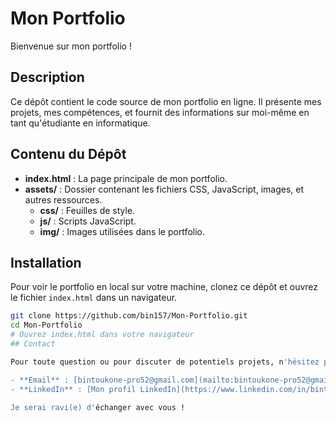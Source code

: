 # Mon Portfolio

Bienvenue sur mon portfolio !

## Description

Ce dépôt contient le code source de mon portfolio en ligne. Il présente mes projets, mes compétences, et fournit des informations sur moi-même en tant qu'étudiante en informatique.

## Contenu du Dépôt

- **index.html** : La page principale de mon portfolio.
- **assets/** : Dossier contenant les fichiers CSS, JavaScript, images, et autres ressources.
  - **css/** : Feuilles de style.
  - **js/** : Scripts JavaScript.
  - **img/** : Images utilisées dans le portfolio.

## Installation

Pour voir le portfolio en local sur votre machine, clonez ce dépôt et ouvrez le fichier `index.html` dans un navigateur.

```bash
git clone https://github.com/bin157/Mon-Portfolio.git
cd Mon-Portfolio
# Ouvrez index.html dans votre navigateur
## Contact

Pour toute question ou pour discuter de potentiels projets, n'hésitez pas à me contacter :

- **Email** : [bintoukone-pro52@gmail.com](mailto:bintoukone-pro52@gmail.com)
- **LinkedIn** : [Mon profil LinkedIn](https://www.linkedin.com/in/bintoukone1/)

Je serai ravi(e) d'échanger avec vous !
